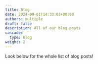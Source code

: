 ```yaml
---
title: Blog
date: 2024-09-01T14:33:03+00:00
authors: multiple
draft: false
description: All of our blog posts
cascade:
  type: blog
weight: 2
---
```


Look below for the whole list of blog posts! 
